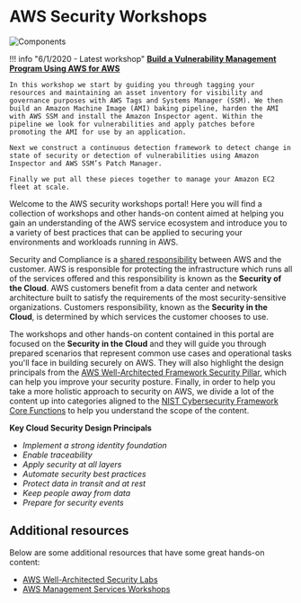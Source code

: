 # AWS Security Workshops

![Components](assets/images/csf-core-functions.png "NIST Cybersecurity Framework Core Functions")

!!! info "6/1/2020 - Latest workshop"
    <a class="table" target="_blank" href="https://vul-mgmt-program.awssecworkshops.com/"><strong>Build a Vulnerability Management Program Using AWS for AWS</strong></a>

    In this workshop we start by guiding you through tagging your resources and maintaining an asset inventory for visibility and governance purposes with AWS Tags and Systems Manager (SSM). We then build an Amazon Machine Image (AMI) baking pipeline, harden the AMI with AWS SSM and install the Amazon Inspector agent. Within the pipeline we look for vulnerabilities and apply patches before promoting the AMI for use by an application.

    Next we construct a continuous detection framework to detect change in state of security or detection of vulnerabilities using Amazon Inspector and AWS SSM’s Patch Manager.

    Finally we put all these pieces together to manage your Amazon EC2 fleet at scale.

Welcome to the AWS security workshops portal! Here you will find a collection of workshops and other hands-on content aimed at helping you gain an understanding of the AWS service ecosystem and introduce you to a variety of best practices that can be applied to securing your environments and workloads running in AWS.

Security and Compliance is a <a href="https://aws.amazon.com/compliance/shared-responsibility-model/" target="_blank">shared responsibility</a> between AWS and the customer. AWS is responsible for protecting the infrastructure which runs all of the services offered and this responsibility is known as the **Security of the Cloud**. AWS customers benefit from a data center and network architecture built to satisfy the requirements of the most security-sensitive organizations. Customers responsibility, known as the **Security in the Cloud**, is determined by which services the customer chooses to use.

The workshops and other hands-on content contained in this portal are focused on the **Security in the Cloud** and they will guide you through prepared scenarios that represent common use cases and operational tasks you'll face in building securely on AWS. They will also highlight the design principals from the <a href="https://d1.awsstatic.com/whitepapers/architecture/AWS-Security-Pillar.pdf" target="_blank">AWS Well-Architected Framework Security Pillar</a>, which can help you improve your security posture. Finally, in order to help you take a more holistic approach to security on AWS, we divide a lot of the content up into categories aligned to the <a href="https://www.nist.gov/cyberframework/online-learning/five-functions" target="_blank">NIST Cybersecurity Framework Core Functions</a> to help you understand the scope of the content.

**Key Cloud Security Design Principals**

* *Implement a strong identity foundation*
* *Enable traceability*
* *Apply security at all layers*
* *Automate security best practices*
* *Protect data in transit and at rest*
* *Keep people away from data*
* *Prepare for security events*

## Additional resources

Below are some additional resources that have some great hands-on content:

<ul>
    <li><a href="https://wellarchitectedlabs.com/Security/README.html" target="_blank">AWS Well-Architected Security Labs</a></li>
    <li><a href="http://www.awsmanagementweek.com/" target="_blank">AWS Management Services Workshops</a></li>
</ul>

